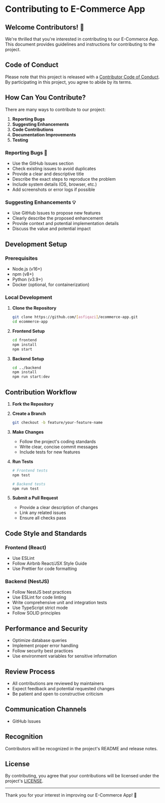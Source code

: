 # Contributing to E-Commerce App

## Welcome Contributors! 🚀

We're thrilled that you're interested in contributing to our E-Commerce App. This document provides guidelines and instructions for contributing to the project.

## Code of Conduct

Please note that this project is released with a [Contributor Code of Conduct](CODE_OF_CONDUCT.md). By participating in this project, you agree to abide by its terms.

## How Can You Contribute?

There are many ways to contribute to our project:

1. **Reporting Bugs**
2. **Suggesting Enhancements**
3. **Code Contributions**
4. **Documentation Improvements**
5. **Testing**

### Reporting Bugs 🐞

- Use the GitHub Issues section
- Check existing issues to avoid duplicates
- Provide a clear and descriptive title
- Describe the exact steps to reproduce the problem
- Include system details (OS, browser, etc.)
- Add screenshots or error logs if possible

### Suggesting Enhancements 💡

- Use GitHub Issues to propose new features
- Clearly describe the proposed enhancement
- Provide context and potential implementation details
- Discuss the value and potential impact

## Development Setup

### Prerequisites

- Node.js (v16+)
- npm (v8+)
- Python (v3.9+)
- Docker (optional, for containerization)

### Local Development

1. **Clone the Repository**
   ```bash
   git clone https://github.com/[asfiqazi]/ecommerce-app.git
   cd ecommerce-app
   ```

2. **Frontend Setup**
   ```bash
   cd frontend
   npm install
   npm start
   ```

3. **Backend Setup**
   ```bash
   cd ../backend
   npm install
   npm run start:dev
   ```

## Contribution Workflow

1. **Fork the Repository**
2. **Create a Branch**
   ```bash
   git checkout -b feature/your-feature-name
   ```

3. **Make Changes**
   - Follow the project's coding standards
   - Write clear, concise commit messages
   - Include tests for new features

4. **Run Tests**
   ```bash
   # Frontend tests
   npm test

   # Backend tests
   npm run test
   ```

5. **Submit a Pull Request**
   - Provide a clear description of changes
   - Link any related issues
   - Ensure all checks pass

## Code Style and Standards

### Frontend (React)
- Use ESLint
- Follow Airbnb React/JSX Style Guide
- Use Prettier for code formatting

### Backend (NestJS)
- Follow NestJS best practices
- Use ESLint for code linting
- Write comprehensive unit and integration tests
- Use TypeScript strict mode
- Follow SOLID principles

## Performance and Security

- Optimize database queries
- Implement proper error handling
- Follow security best practices
- Use environment variables for sensitive information

## Review Process

- All contributions are reviewed by maintainers
- Expect feedback and potential requested changes
- Be patient and open to constructive criticism

## Communication Channels

- GitHub Issues

## Recognition

Contributors will be recognized in the project's README and release notes.

## License

By contributing, you agree that your contributions will be licensed under the project's [LICENSE](LICENSE).

---

Thank you for your interest in improving our E-Commerce App! 🎉
